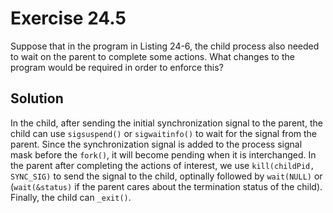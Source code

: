 # Exercise 24.5

Suppose that in the program in Listing 24-6, the child process also needed to
wait on the parent to complete some actions. What changes to the program would
be required in order to enforce this?

## Solution

In the child, after sending the initial synchronization signal to the parent,
the child can use `sigsuspend()` or `sigwaitinfo()` to wait for the signal from
the parent. Since the synchronization signal is added to the process signal mask
before the `fork()`, it will become pending when it is interchanged. In the parent
after completing the actions of interest, we use `kill(childPid, SYNC_SIG)` to
send the signal to the child, optinally followed by `wait(NULL)` or (`wait(&status)`
if the parent cares about the termination status of the child). Finally, the child
can `_exit()`.
